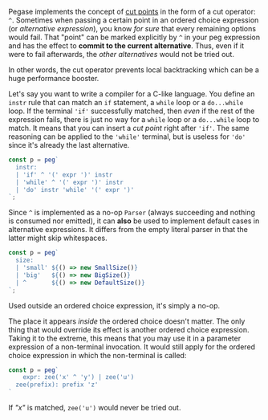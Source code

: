 Pegase implements the concept of [cut points](http://ceur-ws.org/Vol-1269/paper232.pdf) in the form of a cut operator: `^`. Sometimes when passing a certain point in an ordered choice expression (or *alternative expression*), you know *for sure* that every remaining options would fail. That "point" can be marked explicitly by `^` in your peg expression and has the effect to **commit to the current alternative**. Thus, even if it were to fail afterwards, the *other alternatives* would not be tried out.

In other words, the cut operator prevents local backtracking which can be a huge performance booster.

Let's say you want to write a compiler for a C-like language. You define an `instr` rule that can match an `if` statement, a `while` loop or a `do...while` loop. If the terminal `'if'` successfully matched, then *even* if the rest of the expression fails, there is just no way for a `while` loop or a `do...while` loop to match. It means that you can insert a *cut point* right after `'if'`. The same reasoning can be applied to the `'while'` terminal, but is useless for `'do'` since it's already the last alternative.

```js
const p = peg`
  instr:
  | 'if' ^ '(' expr ')' instr
  | 'while' ^ '(' expr ')' instr
  | 'do' instr 'while' '(' expr ')'
`;
```

Since `^` is implemented as a no-op `Parser` (always succeeding and nothing is consumed nor emitted), it can **also** be used to implement default cases in alternative expressions. It differs from the empty literal parser in that the latter might skip whitespaces.

```js
const p = peg`
  size:
  | 'small' ${() => new SmallSize()}
  | 'big'   ${() => new BigSize()}
  | ^       ${() => new DefaultSize()}
`;
```

Used outside an ordered choice expression, it's simply a no-op.

The place it appears *inside* the ordered choice doesn't matter. The only thing that would override its effect is another ordered choice expression. Taking it to the extreme, this means that you may use it in a parameter expression of a non-terminal invocation. It would still apply for the ordered choice expression in which the non-terminal is called:

```ts
const p = peg`
	expr: zee('x' ^ 'y') | zee('u')
  zee(prefix): prefix 'z'
`
```

If *"x"* is matched, `zee('u')` would never be tried out.

